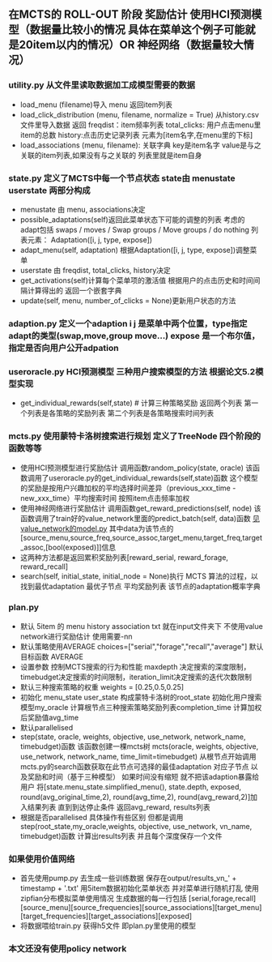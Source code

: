 ## 在MCTS的 ROLL-OUT 阶段 奖励估计 使用HCI预测模型（数据量比较小的情况 具体在菜单这个例子可能就是20item以内的情况）OR 神经网络（数据量较大情况）
### utility.py 从文件里读取数据加工成模型需要的数据
* load_menu (filename)导入 menu 返回item列表
* load_click_distribution (menu, filename, normalize = True) 从history.csv文件里导入数据 
  返回 freqdist：item频率列表  total_clicks: 用户点击menu里item的总数 history:点击历史记录列表 元素为[item名字,在menu里的下标]
* load_associations (menu, filename): 关联字典 key是item名字 value是与之关联的item列表,如果没有与之关联的 列表里就是item自身
### state.py 定义了MCTS中每一个节点状态 state由 menustate userstate 两部分构成
* menustate 由 menu, associations决定 
* possible_adaptations(self)返回此菜单状态下可能的调整的列表 考虑的adapt包括 swaps / moves / Swap groups / Move groups / do nothing
  列表元素： Adaptation([i, j, type, expose])
* adapt_menu(self, adaptation) 根据Adaptation([i, j, type, expose])调整菜单
* userstate 由 freqdist, total_clicks, history决定
* get_activations(self)计算每个菜单项的激活值 根据用户的点击历史和时间间隔计算得出的 返回一个嵌套字典
* update(self, menu, number_of_clicks = None)更新用户状态的方法
### adaption.py 定义一个adaption  i j 是菜单中两个位置，type指定adapt的类型(swap,move,group move...) expose 是一个布尔值，指定是否向用户公开adpation
### useroracle.py HCI预测模型 三种用户搜索模型的方法 根据论文5.2模型实现
* get_individual_rewards(self,state)  # 计算三种策略奖励 返回两个列表 第一个列表是各策略的奖励列表 第二个列表是各策略搜索时间列表
### mcts.py 使用蒙特卡洛树搜索进行规划 定义了TreeNode 四个阶段的函数等等
* 使用HCI预测模型进行奖励估计 调用函数random_policy(state, oracle)  该函数调用了useroracle.py的get_individual_rewards(self,state)函数
  这个模型的奖励是按用户兴趣加权的平均选择时间差异（previous_xxx_time - new_xxx_time）平均搜索时间 按照item点击频率加权
* 使用神经网络进行奖励估计 调用函数get_reward_predictions(self, node) 该函数调用了train好的value_network里面的predict_batch(self, data)函数
  [见value_network的model.py](./value_network/model.py)
  其中data为该节点的[source_menu,source_freq,source_assoc,target_menu,target_freq,target_assoc,[bool(exposed)]]信息
* 这两种方法都是返回累积奖励列表[reward_serial, reward_forage, reward_recall] 
* search(self, initial_state, initial_node = None)执行 MCTS 算法的过程，以找到最优adaptation 最优子节点 平均奖励列表 该节点的adaptation概率字典
### plan.py 
* 默认 5item 的 menu history association txt 就在input文件夹下 不使用value network进行奖励估计 使用需要-nn
* 默认策略使用AVERAGE choices=["serial","forage","recall","average"] 默认目标函数 AVERAGE
* 设置参数  控制MCTS搜索的行为和性能 maxdepth 决定搜索的深度限制，timebudget决定搜索的时间限制，iteration_limit决定搜索的迭代次数限制
* 默认三种搜索策略的权重 weights = [0.25,0.5,0.25]
* 初始化 menu_state user_state 构成蒙特卡洛树的root_state 初始化用户搜索模型my_oracle 计算根节点三种搜索策略奖励列表completion_time 
  计算加权后奖励值avg_time
* 默认parallelised
* step(state, oracle, weights, objective, use_network, network_name, timebudget)函数
  该函数创建一棵mcts树 mcts(oracle, weights, objective, use_network, network_name, time_limit=timebudget)
  从根节点开始调用mcts.py的search函数获取在此节点可选择的最佳adaptation 对应子节点 以及奖励和时间（基于三种模型）
  如果时间没有缩短 就不把该adaption暴露给用户 
  将[state.menu_state.simplified_menu(), state.depth, exposed, round(avg_original_time,2), round(avg_time,2), round(avg_reward,2)]加入结果列表
  直到到达停止条件 返回avg_reward, results列表
* 根据是否parallelised 具体操作有些区别 但都是调用step(root_state,my_oracle,weights, objective, use_network, vn_name, timebudget)函数 计算出results列表 并且每个深度保存一个文件
### 如果使用价值网络
* 首先使用pump.py 去生成一些训练数据 保存在output/results_vn_' + timestamp + '.txt'
  用5item数据初始化菜单状态 并对菜单进行随机打乱 使用zipfian分布模拟菜单使用情况 生成数据的每一行包括
[serial,forage,recall][source_menu][source_frequencies][source_associations][target_menu][target_frequencies][target_associations][exposed]
* 将数据喂给train.py 获得h5文件 即plan.py里使用的模型
### 本文还没有使用policy network